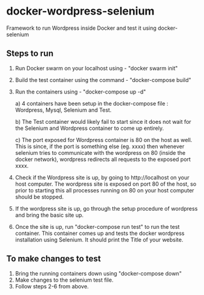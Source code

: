 # docker-wordpress-selenium
Framework to run Wordpress inside Docker and test it using docker-selenium 

## Steps to run

1) Run Docker swarm on your localhost using - "docker swarm init"
2) Build the test container using the command - "docker-compose build"
3) Run the containers using - "docker-compose up -d"

    a) 4 containers have been setup in the docker-compose file : Wordpress, Mysql, Selenium and Test.
    
    b) The Test container would likely fail to start since it does not wait for the Selenium and Wordpress container to come up entirely.
    
    c) The port exposed for Wordpress container is 80 on the host as well. This is since, if the port is something else (eg. xxxx) then whenever selenium tries to communicate with the wordpress on 80 (inside the docker network), wordpress redirects all requests to the exposed port xxxx.
    
4) Check if the Wordpress site is up, by going to http://localhost on your host computer. The wordpress site is exposed on port 80 of the host, so prior to starting this all processes running on 80 on your host computer should be stopped.

5) If the wordpress site is up, go through the setup procedure of wordpress and bring the basic site up.
6) Once the site is up, run "docker-compose run test" to run the test container. This container comes up and tests the docker wordpress installation using Selenium. It should print the Title of your website.

## To make changes to test

1) Bring the running containers down using "docker-compose down"
2) Make changes to the selenium test file.
3) Follow steps 2-6 from above.

